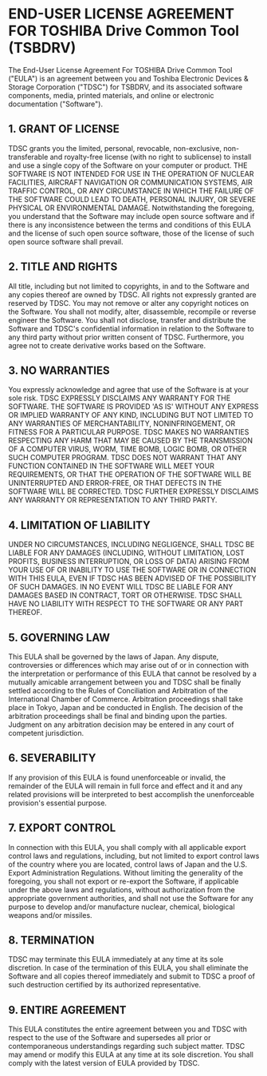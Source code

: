 # END-USER LICENSE AGREEMENT FOR TOSHIBA Drive Common Tool (TSBDRV)

The End-User License Agreement For TOSHIBA Drive Common Tool ("EULA") is an agreement between you and Toshiba Electronic Devices & Storage Corporation ("TDSC") for TSBDRV, and its associated software components, media, printed materials, and online or electronic documentation ("Software").

## 1. GRANT OF LICENSE
TDSC grants you the limited, personal, revocable, non-exclusive, non-transferable and royalty-free license (with no right to sublicense) to install and use a single copy of the Software on your computer or product. THE SOFTWARE IS NOT INTENDED FOR USE IN THE OPERATION OF NUCLEAR FACILITIES, AIRCRAFT NAVIGATION OR COMMUNICATION SYSTEMS, AIR TRAFFIC CONTROL, OR ANY CIRCUMSTANCE IN WHICH THE FAILURE OF THE SOFTWARE COULD LEAD TO DEATH, PERSONAL INJURY, OR SEVERE PHYSICAL OR ENVIRONMENTAL DAMAGE. Notwithstanding the foregoing, you understand that the Software may include open source software and if there is any inconsistence between the terms and conditions of this EULA and the license of such open source software, those of the license of such open source software shall prevail.

## 2. TITLE AND RIGHTS
All title, including but not limited to copyrights, in and to the Software and any copies thereof are owned by TDSC. All rights not expressly granted are reserved by TDSC. You may not remove or alter any copyright notices on the Software. You shall not modify, alter, disassemble, recompile or reverse engineer the Software. You shall not disclose, transfer and distribute the Software and TDSC's confidential information in relation to the Software to any third party without prior written consent of TDSC. Furthermore, you agree not to create derivative works based on the Software.

## 3. NO WARRANTIES
You expressly acknowledge and agree that use of the Software is at your sole risk. TDSC EXPRESSLY DISCLAIMS ANY WARRANTY FOR THE SOFTWARE. THE SOFTWARE IS PROVIDED 'AS IS' WITHOUT ANY EXPRESS OR IMPLIED WARRANTY OF ANY KIND, INCLUDING BUT NOT LIMITED TO ANY WARRANTIES OF MERCHANTABILITY, NONINFRINGEMENT, OR FITNESS FOR A PARTICULAR PURPOSE. TDSC MAKES NO WARRANTIES RESPECTING ANY HARM THAT MAY BE CAUSED BY THE TRANSMISSION OF A COMPUTER VIRUS, WORM, TIME BOMB, LOGIC BOMB, OR OTHER SUCH COMPUTER PROGRAM. TDSC DOES NOT WARRANT THAT ANY FUNCTION CONTAINED IN THE SOFTWARE WILL MEET YOUR REQUIREMENTS, OR THAT THE OPERATION OF THE SOFTWARE WILL BE UNINTERRUPTED AND ERROR-FREE, OR THAT DEFECTS IN THE SOFTWARE WILL BE CORRECTED. TDSC FURTHER EXPRESSLY DISCLAIMS ANY WARRANTY OR REPRESENTATION TO ANY THIRD PARTY.

## 4. LIMITATION OF LIABILITY
UNDER NO CIRCUMSTANCES, INCLUDING NEGLIGENCE, SHALL TDSC BE LIABLE FOR ANY DAMAGES (INCLUDING, WITHOUT LIMITATION, LOST PROFITS, BUSINESS INTERRUPTION, OR LOSS OF DATA) ARISING FROM YOUR USE OF OR INABILITY TO USE THE SOFTWARE OR IN CONNECTION WITH THIS EULA, EVEN IF TDSC HAS BEEN ADVISED OF THE POSSIBILITY OF SUCH DAMAGES. IN NO EVENT WILL TDSC BE LIABLE FOR ANY DAMAGES BASED IN CONTRACT, TORT OR OTHERWISE. TDSC SHALL HAVE NO LIABILITY WITH RESPECT TO THE SOFTWARE OR ANY PART THEREOF.

## 5. GOVERNING LAW
This EULA shall be governed by the laws of Japan. Any dispute, controversies or differences which may arise out of or in connection with the interpretation or performance of this EULA that cannot be resolved by a mutually amicable arrangement between you and TDSC shall be finally settled according to the Rules of Conciliation and Arbitration of the International Chamber of Commerce. Arbitration proceedings shall take place in Tokyo, Japan and be conducted in English. The decision of the arbitration proceedings shall be final and binding upon the parties. Judgment on any arbitration decision may be entered in any court of competent jurisdiction.

## 6. SEVERABILITY
If any provision of this EULA is found unenforceable or invalid, the remainder of the EULA will remain in full force and effect and it and any related provisions will be interpreted to best accomplish the unenforceable provision's essential purpose.

## 7. EXPORT CONTROL
In connection with this EULA, you shall comply with all applicable export control laws and regulations, including, but not limited to export control laws of the country where you are located, control laws of Japan and the U.S. Export Administration Regulations. Without limiting the generality of the foregoing, you shall not export or re-export the Software, if applicable under the above laws and regulations, without authorization from the appropriate government authorities, and shall not use the Software for any purpose to develop and/or manufacture nuclear, chemical, biological weapons and/or missiles.

## 8. TERMINATION
TDSC may terminate this EULA immediately at any time at its sole discretion. In case of the termination of this EULA, you shall eliminate the Software and all copies thereof immediately and submit to TDSC a proof of such destruction certified by its authorized representative.

## 9. ENTIRE AGREEMENT
This EULA constitutes the entire agreement between you and TDSC with respect to the use of the Software and supersedes all prior or contemporaneous understandings regarding such subject matter. TDSC may amend or modify this EULA at any time at its sole discretion. You shall comply with the latest version of EULA provided by TDSC.